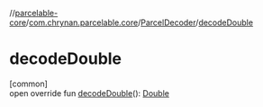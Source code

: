 //[parcelable-core](../../../index.md)/[com.chrynan.parcelable.core](../index.md)/[ParcelDecoder](index.md)/[decodeDouble](decode-double.md)

# decodeDouble

[common]\
open override fun [decodeDouble](decode-double.md)(): [Double](https://kotlinlang.org/api/latest/jvm/stdlib/kotlin/-double/index.html)
